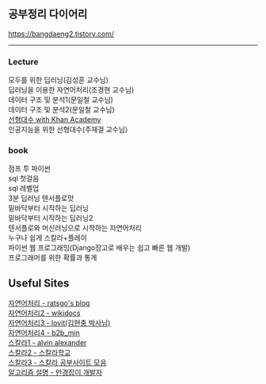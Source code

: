 ## 공부정리 다이어리

https://bangdaeng2.tistory.com/

<hr>

### Lecture
모두를 위한 딥러닝(김성훈 교수님)<br>
딥러닝을 이용한 자연어처리(조경현 교수님)<br>
데이터 구조 및 분석1(문일철 교수님)<br>
데이터 구조 및 분석2(문일철 교수님)<br>
[선형대수 with Khan Academy](https://bangdaeng2.tistory.com/category/Lecture/%EC%84%A0%ED%98%95%EB%8C%80%EC%88%98%20with%20Khan%20Academy)<br>
인공지능을 위한 선형대수(주재걸 교수님)<br>

### book
점프 투 파이썬<br>
sql 첫걸음<br>
sql 레벨업<br>
3분 딥러닝 텐서플로맛<br>
밑바닥부터 시작하는 딥러닝<br>
밑바닥부터 시작하는 딥러닝2<br>
텐서플로와 머신러닝으로 시작하는 자연어처리<br>
누구나 쉽게 스칼라+플레이<br>
파이썬 웹 프로그래밍(Django장고로 배우는 쉽고 빠른 웹 개발)<br>
프로그래머를 위한 확률과 통계<br>
## Useful Sites
[자연어처리 - ratsgo's blog](https://ratsgo.github.io/)<br>
[자연어처리2 - wikidocs](https://wikidocs.net/book/2155)<br>
[자연어처리3 - lovit(김현중 박사님)](https://lovit.github.io/navigator)<br>
[자연어처리4 - b2b_min](https://bab2min.tistory.com/)<br>
[스칼라1 - alvin alexander](https://alvinalexander.com/scala/functional-programming-simplified-book/)<br>
[스칼라2 - 스칼라학교](https://twitter.github.io/scala_school/ko/index.html)<br>
[스칼라3 - 스칼라 공부사이트 모음](https://118k.tistory.com/705)<br>
[알고리즘 설명 - 안경잡이 개발자](https://blog.naver.com/ndb796)
